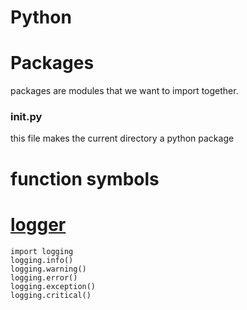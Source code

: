 # Python

# Packages
packages are modules that we want to import together.
### __init__.py
this file makes the current directory a python package


# function symbols

# [logger](https://docs.python.org/3/howto/logging.html)
```
import logging
logging.info()
logging.warning()
logging.error()
logging.exception()
logging.critical()
```
